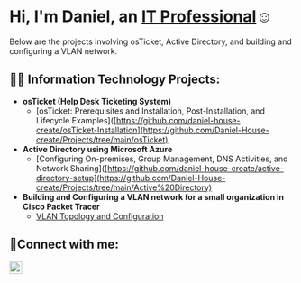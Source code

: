 <h1>Hi, I'm Daniel, an <a href="https://linkedin.com/in/Josh">IT Professional</a>☺</h1>

<p>
Below are the projects involving osTicket, Active Directory, and building and configuring a VLAN network.
</p>

<h2>👨‍💻 Information Technology Projects:</h2>

- <b>osTicket (Help Desk Ticketing System)</b>
  - [osTicket: Prerequisites and Installation, Post-Installation, and Lifecycle Examples]([https://github.com/daniel-house-create/osTicket-Installation](https://github.com/Daniel-House-create/Projects/tree/main/osTicket)
- <b>Active Directory using Microsoft Azure</b>
  - [Configuring On-premises, Group Management, DNS Activities, and Network Sharing]([https://github.com/daniel-house-create/active-directory-setup](https://github.com/Daniel-House-create/Projects/tree/main/Active%20Directory)
- <b>Building and Configuring a VLAN network for a small organization in Cisco Packet Tracer</b>
  - [VLAN Topology and Configuration](https://github.com/Daniel-House-create/NetworkVLAN)

<h2>🤳Connect with me:</h2>

[<img align="left" alt="Josh | LinkedIn" width="22px" src="https://cdn.jsdelivr.net/npm/simple-icons@v3/icons/linkedin.svg" />][linkedin]

[linkedin]: (https://www.linkedin.com/in/daniel-house-b45579330/)

<!---
Daniel-House-create/Daniel-House-create is a ✨ special ✨ repository because its `README.md` (this file) appears on your GitHub profile.
You can click the Preview link to take a look at your changes.
--->
